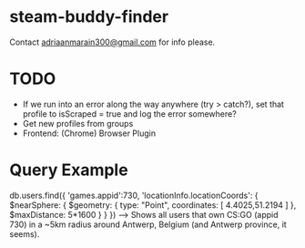 # steam-buddy-finder
Contact adriaanmarain300@gmail.com for info please.

# TODO
- If we run into an error along the way anywhere (try > catch?), set that profile to isScraped = true and log the error somewhere?
- Get new profiles from groups
- Frontend: (Chrome) Browser Plugin

# Query Example
db.users.find({ 'games.appid':730, 'locationInfo.locationCoords': { $nearSphere: { $geometry: { type: "Point", coordinates: [ 4.4025,51.2194 ] }, $maxDistance: 5*1600 } } })
--> Shows all users that own CS:GO (appid 730) in a ~5km radius around Antwerp, Belgium (and Antwerp province, it seems).